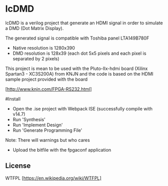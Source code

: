 # lcDMD

lcDMD is a verilog project that generate an HDMI signal in order to simulate a DMD (Dot Matrix Display).

The generated signal is compatible with Toshiba panel LTA149B780F

- Native resolution is 1280x390
- DMD resolution is 128x39 (each dot 5x5 pixels and each pixel is separated by 2 pixels)


This project is mean to be used with the Pluto-IIx-hdmi board (Xilinx Spartan3 - XC3S200A) from KNJN and the code is based on the HDMI sample project provided with the board
  
[http://www.knjn.com/FPGA-RS232.html]


#Install

- Open the .ise project with Webpack ISE (successfully compile with v14.7)
- Run 'Synthesis'
- Run 'Implement Design'
- Run 'Generate Programming File'

Note: There will warnings but who cares

- Upload the bitfile with the fpgaconf application


License
----

WTFPL
[https://en.wikipedia.org/wiki/WTFPL]

